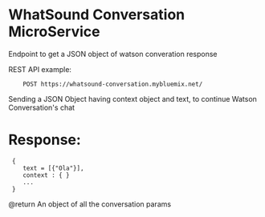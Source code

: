 # WhatSound Conversation MicroService



Endpoint to get a JSON object of watson converation response

REST API example:

```
    POST https://whatsound-conversation.mybluemix.net/
```

Sending a JSON Object having context object and text, to continue Watson Conversation's chat

# Response:

```
 {
    text = [{"Ola"}], 
    context : { } 
    ...
 }

```

@return An object of all the conversation params


